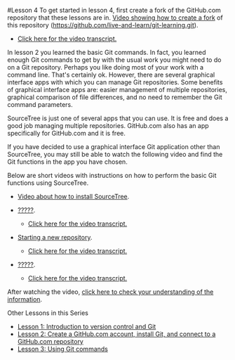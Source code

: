 #Lesson 4
To get started in lesson 4, first create a fork of the GitHub.com repository that these lessons are in.
[Video showing how to create a fork](http://youtu.be/haS1_gxGx0U "Video about creating a fork of a GitHub.com repository") of this repository (https://github.com/live-and-learn/git-learning.git).
* [Click here for the video transcript.](https://github.com/live-and-learn/git-learning/tree/master/lesson-4/transcript-lesson-4-create-github-fork.md "Transcript for Video about creating a fork of a GitHub.com repository")

In lesson 2 you learned the basic Git commands. In fact, you learned enough Git commands to get by with the usual work you might need to do on a Git repository. Perhaps you like doing most of your work with a command line. That's certainly ok. However, there are several graphical interface apps with which you can manage Git repositories. Some benefits of graphical interface apps are: easier management of multiple repositories, graphical comparison of file differences, and no need to remember the Git command parameters.

SourceTree is just one of several apps that you can use. It is free and does a good job managing multiple repositories. GitHub.com also has an app specifically for GitHub.com and it is free.

If you have decided to use a graphical interface Git application other than SourceTree, you may still be able to watch the following video and find the Git functions in the app you have chosen.

Below are short videos with instructions on how to perform the basic Git functions using SourceTree.

* [Video about how to install SourceTree](https://youtu.be/eE7_UKBDhH8 "Video about installing Atlassian's SourceTree app").

* [?????](https://youtu.be/placeholder "Video about ?????").
  * [Click here for the video transcript.](https://github.com/live-and-learn/git-learning/tree/master/lesson-4/transcript-lesson-4-?????.md "Transcript for Video about ?????")

* [Starting a new repository](https://youtu.be/placeholder "Video about creating a new Git repository").
  * [Click here for the video transcript.](https://github.com/live-and-learn/git-learning/tree/master/lesson-4/notes-lesson-4-using-sourcetree.md "Transcript for Video about ?????")

* [?????](https://youtu.be/placeholder "Video about ?????").
  * [Click here for the video transcript.](https://github.com/live-and-learn/git-learning/tree/master/lesson-4/transcript-lesson-4-?????.md "Transcript for Video about ?????")


After watching the video, [click here to check your understanding of the information](https://github.com/live-and-learn/git-learning/tree/master/lesson-1/assessment-lesson-1-version-control-using-git.md "Assessment for Video about version control and Git").


Other Lessons in this Series
* [Lesson 1: Introduction to version control and Git](https://github.com/live-and-learn/git-learning/tree/master/lesson-1 "Lesson 1 about version control and an introduction to Git.")
* [Lesson 2: Create a GitHub.com account, install Git, and connect to a GitHub.com repository](https://github.com/live-and-learn/git-learning/tree/master/lesson-2 "Lesson 2 about creating a GitHub.com account, installing Git, and connecting to a GitHub.com repository")
* [Lesson 3: Using Git commands](https://github.com/live-and-learn/git-learning/tree/master/lesson-3 "Lesson 3 about using Git commands.")
